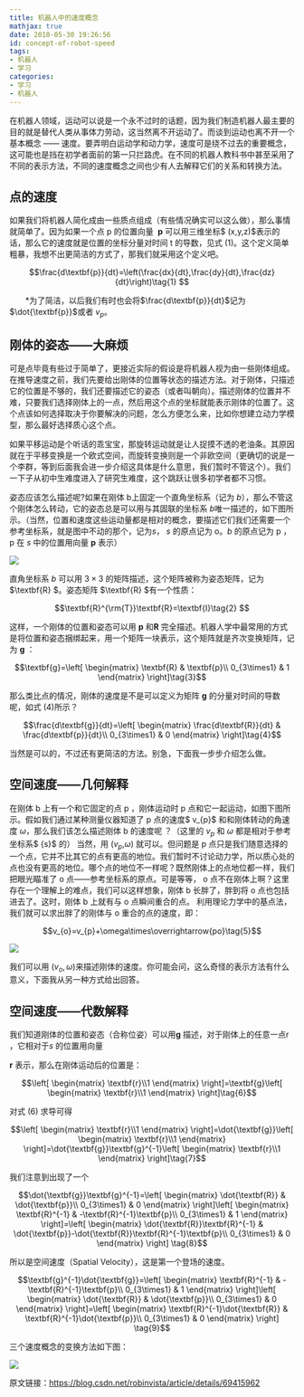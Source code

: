 ```yaml
---
title: 机器人中的速度概念
mathjax: true
date: 2018-05-30 19:26:56
id: concept-of-robot-speed
tags:
- 机器人
- 学习
categories:
- 学习
- 机器人
---
```


在机器人领域，运动可以说是一个永不过时的话题，因为我们制造机器人最主要的目的就是替代人类从事体力劳动，这当然离不开运动了。而谈到运动也离不开一个基本概念 —— 速度。要弄明白运动学和动力学，速度可是绕不过去的重要概念，这可能也是挡在初学者面前的第一只拦路虎。在不同的机器人教科书中甚至采用了不同的表示方法，不同的速度概念之间也少有人去解释它们的关系和转换方法。 

<!---more---> 

## 点的速度 

如果我们将机器人简化成由一些质点组成（有些情况确实可以这么做），那么事情就简单了。因为如果一个点 p 的位置向量  $\textbf{p}$ 可以用三维坐标$ (x,y,z)$表示的话，那么它的速度就是位置的坐标分量对时间 t 的导数，见式 (1)。这个定义简单粗暴，我想不出更简洁的方式了，那我们就采用这个定义吧。 

$$\frac{d\textbf{p}}{dt}=\left(\frac{dx}{dt},\frac{dy}{dt},\frac{dz}{dt}\right)\tag{1} $$

　　*为了简洁，以后我们有时也会将$\frac{d\textbf{p}}{dt}$记为 $\dot{\textbf{p}}$或者 $v_{p}$。 

## 刚体的姿态——大麻烦  　　

可是点毕竟有些过于简单了，更接近实际的假设是将机器人视为由一些刚体组成。在推导速度之前，我们先要给出刚体的位置等状态的描述方法。对于刚体，只描述它的位置是不够的，我们还要描述它的姿态（或者叫朝向）。描述刚体的位置并不难，只要我们选择刚体上的一点，然后用这个点的坐标就能表示刚体的位置了。这个点该如何选择取决于你要解决的问题，怎么方便怎么来，比如你想建立动力学模型，那么最好选择质心这个点。  　　

如果平移运动是个听话的乖宝宝，那旋转运动就是让人捉摸不透的老油条。其原因就在于平移变换是一个欧式空间，而旋转变换则是一个非欧空间（更确切的说是一个李群，等到后面我会进一步介绍这具体是什么意思，我们暂时不管这个）。我们一下子从初中生难度进入了研究生难度，这个跳跃让很多初学者都不习惯。  

姿态应该怎么描述呢?如果在刚体 b上固定一个直角坐标系（记为 ${b}$），那么不管这个刚体怎么转动，它的姿态总是可以用与其固联的坐标系 ${b}$唯一描述的，如下图所示。（当然，位置和速度这些运动量都是相对的概念，要描述它们我们还需要一个参考坐标系，就是图中不动的那个，记为${s}$， ${s}$ 的原点记为 o。${b}$ 的原点记为 p ，p 在 ${s}$ 中的位置用向量 $\textbf{p}$ 表示） 

![](https://img-blog.csdn.net/20170407194348733)

直角坐标系 ${b}$ 可以用 $3\times3$ 的矩阵描述，这个矩阵被称为姿态矩阵，记为 $\textbf{R} $。姿态矩阵 $\textbf{R} $有一个性质：

$$\textbf{R}^{\rm{T}}\textbf{R}=\textbf{I}\tag{2} $$

这样，一个刚体的位置和姿态可以用 $\textbf{p}$ 和$\textbf{R}$ 完全描述。机器人学中最常用的方式是将位置和姿态捆绑起来，用一个矩阵一块表示，这个矩阵就是齐次变换矩阵，记为 $\textbf{g}$ ： 

$$\textbf{g}=\left[  \begin{matrix}  \textbf{R} & \textbf{p}\\ 0_{3\times1} & 1   \end{matrix}   \right]\tag{3}$$

那么类比点的情况，刚体的速度是不是可以定义为矩阵 $\textbf{g}$ 的分量对时间的导数呢，如式 (4)所示？

$$\frac{d\textbf{g}}{dt}=\left[  \begin{matrix} \frac{d\textbf{R}}{dt} & \frac{d\textbf{p}}{dt}\\    0_{3\times1} & 0    \end{matrix}   \right]\tag{4}$$

当然是可以的，不过还有更简洁的方法。别急，下面我一步步介绍怎么做。

## 空间速度——几何解释

在刚体 b 上有一个和它固定的点 p ，刚体运动时 p 点和它一起运动，如图下图所示。假如我们通过某种测量仪器知道了 p 点的速度$ v_{p}$ 和和刚体转动的角速度 $\omega$，那么我们该怎么描述刚体 b 的速度呢 ？（这里的 $v_{p}$ 和 $\omega$ 都是相对于参考坐标系$ {s}$ 的） 
当然，用 $(v_{p}$,$\omega$) 就可以。但问题是 p 点只是我们随意选择的一个点，它并不比其它的点有更高的地位。我们暂时不讨论动力学，所以质心处的点也没有更高的地位。哪个点的地位不一样呢？既然刚体上的点地位都一样，我们把眼光瞄准了 o 点——参考坐标系的原点。可是等等， o 点不在刚体上啊？这里存在一个理解上的难点，我们可以这样想象，刚体 b 长胖了，胖到将 o 点也包括进去了。这时，刚体 b 上就有与 o 点瞬间重合的点。 
利用理论力学中的基点法，我们就可以求出胖了的刚体与 o 重合的点的速度，即：

$$v_{o}=v_{p}+\omega\times\overrightarrow{po}\tag{5}$$

![](https://img-blog.csdn.net/20170408202905054)

我们可以用 $(v_{o},\omega)$来描述刚体的速度。你可能会问，这么奇怪的表示方法有什么意义，下面我从另一种方式给出回答。 

## 空间速度——代数解释

我们知道刚体的位置和姿态（合称位姿）可以用$\textbf{g}$ 描述，对于刚体上的任意一点r ，它相对于${s}$ 的位置用向量 

$\textbf{r}$ 表示，那么在刚体运动后的位置是： 

$$\left[  \begin{matrix}  \textbf{r}\\1   \end{matrix}   \right]=\textbf{g}\left[  \begin{matrix}  \textbf{r}\\1   \end{matrix}   \right]\tag{6}$$

对式 (6) 求导可得

$$\left[  \begin{matrix}  \textbf{r}\\1   \end{matrix}   \right]=\dot{\textbf{g}}\left[  \begin{matrix}  \textbf{r}\\1   \end{matrix}   \right]=\dot{\textbf{g}}\textbf{g}^{-1}\left[  \begin{matrix}  \textbf{r}\\1   \end{matrix}   \right]\tag{7}$$

我们注意到出现了一个

$$\dot{\textbf{g}}\textbf{g}^{-1}=\left[  \begin{matrix}  \dot{\textbf{R}} & \dot{\textbf{p}}\\ 0_{3\times1} & 0   \end{matrix}   \right]\left[  \begin{matrix}  \textbf{R}^{-1} & -\textbf{R}^{-1}\textbf{p}\\ 0_{3\times1} & 1   \end{matrix}   \right]=\left[  \begin{matrix}  \dot{\textbf{R}}\textbf{R}^{-1} & \dot{\textbf{p}}-\dot{\textbf{R}}\textbf{R}^{-1}\textbf{p}\\ 0_{3\times1} & 0   \end{matrix}   \right]   \tag{8}$$

所以是空间速度（Spatial Velocity），这是第一个登场的速度。

$$\textbf{g}^{-1}\dot{\textbf{g}}=\left[  \begin{matrix}  \textbf{R}^{-1} & -\textbf{R}^{-1}\textbf{p}\\ 0_{3\times1} & 1   \end{matrix}   \right]\left[  \begin{matrix}  \dot{\textbf{R}} & \dot{\textbf{p}}\\ 0_{3\times1} & 0   \end{matrix}   \right]=\left[  \begin{matrix}  \textbf{R}^{-1}\dot{\textbf{R}} & \textbf{R}^{-1}\dot{\textbf{p}}\\ 0_{3\times1} & 0   \end{matrix}   \right]   \tag{9}$$

三个速度概念的变换方法如下图：

![](https://img-blog.csdn.net/20170409095748308?watermark/2/text/aHR0cDovL2Jsb2cuY3Nkbi5uZXQvcm9iaW52aXN0YQ==/font/5a6L5L2T/fontsize/400/fill/I0JBQkFCMA==/dissolve/0/gravity/SouthEast)



原文链接：https://blog.csdn.net/robinvista/article/details/69415962